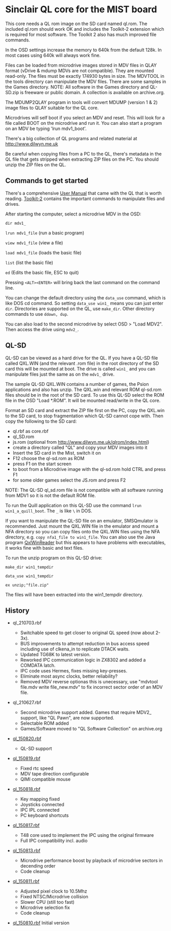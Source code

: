 Sinclair QL core for the MIST board
===================================

This core needs a QL rom image on the SD card named ql.rom. The included ql.rom should work OK and includes the Toolkit-2 extension which is required for most software. The Toolkit 2 also has much improved file commands.

In the OSD settings increase the memory to 640k from the default 128k. In most cases using 640k will always work fine.

Files can be loaded from microdrive images stored in MDV files in QLAY format (vDrive & mdump MDVs are not compatible). They are mounted read-only. The files must be exactly 174930 bytes in size. The MDVTOOL in the tools directory can manipulate the MDV files. There are some samples in the Games directory. NOTE: All software in the Games directory and QL-SD.zip is freeware or public domain. A collection is available on archive.org.

The MDUMP2QLAY program in tools will convert MDUMP (version 1 & 2) image files to QLAY suitable for the QL core.

Microdrives will self boot if you select an MDV and reset. This will look for a file called BOOT on the microdrive and run it. You can also start a program on an MDV be typing 'lrun mdv1_boot'.

There's a big collection of QL programs and related material at http://www.dilwyn.me.uk

Be careful when copying files from a PC to the QL, there's metadata in the QL file that gets stripped when extracting ZIP files on the PC. You should unzip the ZIP files on the QL. 

## Commands to get started
 
There's a comprehensive [User Manual](https://archive.org/details/sinclair-ql-user-guide) that came with the QL that is worth reading. [Toolkit-2](http://www.dilwyn.me.uk/pe/TK2.pdf) contains the important commands to manipulate files and drives.

After starting the computer, select a microdrive MDV in the OSD:

`dir mdv1_`

`lrun mdv1_file` (run a basic program)

`view mdv1_file` (view a file)

`load mdv1_file` (loads the basic file)

`list` (list the basic file)

`ed` (Edits the basic file, ESC to quit)

Pressing `<ALT><ENTER>` will bring back the last command on the command line.

You can change the default directory using the `data_use` command, which is like DOS cd command. So setting `data_use win1_` means you can just enter `dir`. Directories are supported on the QL, use `make_dir`. Other directory commands to use `ddown, dup`.

You can also load to the second microdrive by select OSD > "Load MDV2". Then access the drive using `mdv2_`.

## QL-SD

QL-SD can be viewed as a hard drive for the QL. If you have a QL-SD file called QXL.WIN (and the relevant .rom file) in the root directory of the SD card this will be mounted at boot. The drive is called `win1_` and you can manipulate files just the same as on the `mdv1_` drive.

The sample QL-SD QXL.WIN contains a number of games, the Psion applications and also has unzip. The QXL.win and relevant ROM ql-sd.rom files should be in the root of the SD card. To use this QL-SD select the ROM file in the OSD "Load *.ROM". It will be mounted read/write in the QL core.

Format an SD card and extract the ZIP file first on the PC, copy the QXL.win to the SD card, to stop fragmentation which QL-SD cannot cope with. 
Then copy the following to the SD card:
* ql.rbf as core.rbf
* ql_SD.rom
* js.rom (optional from http://www.dilwyn.me.uk/qlrom/index.html)
* create a directory called "QL" and copy your MDV images into it
* Insert the SD card in the Mist, switch it on
* F12 choose the ql-sd.rom as ROM
* press F1 on the start screen 
* to boot from a Microdrive image with the ql-sd.rom hold CTRL and press F1
* for some older games select the JS.rom and press F2

NOTE: The QL-SD ql_sd.rom file is not compatible with all software running from MDV1 so it is not the default ROM file.

To run the Quill application on this QL-SD use the command `lrun win1_a_quill_boot`. The `_` is like `\` in DOS.

If you want to manipulate the QL-SD file on an emulator, SMSQmulator is recommended. Just mount the QXL.WIN file in the emulator and mount a NFA directory so you can copy files onto the QXL.WIN files using the NFA directory, e.g. `copy nfa1_file to win1_file`. You can also use the Java program [QxlWinReader](http://www.wlenerz.com/qlstuff/#qxlwinr) but this appears to have problems with executables, it works fine with basic and text files.

To run the unzip program on this QL-SD drive:

`make_dir win1_tempdir`

`data_use win1_tempdir`

`ex unzip;"file.zip"`

The files will have been extracted into the win1_tempdir directory.

History
-------
* ql_210703.rbf
  - Switchable speed to get closer to original QL speed (now about 2-3x).
  - BUS improvements to attempt reduction in bus access speed including use of clkena_in to replicate DTACK waits.
  - Updated TG68K to latest version.
  - Reworked IPC communication logic in ZX8302 and added a COMDATA latch.
  - IPC code uses Hermes, fixes missing key-presses.
  - Eliminate most async clocks, better reliability?
  - Removed MDV reverse optionas this is unecessary, use "mdvtool file.mdv write file_new.mdv" to fix incorrect sector order of an MDV file.

* ql_210627.rbf
  - Second microdrive support added. Games that require MDV2_ support, like "QL Pawn", are now supported.
  - Selectable ROM added
  - Games/Software moved to "QL Software Collection" on archive.org

* [ql_150820.rbf](https://github.com/mist-devel/mist-binaries/raw/master/cores/ql/old/ql_150820.rbf)
  - QL-SD support

* [ql_150819.rbf](https://github.com/mist-devel/mist-binaries/raw/master/cores/ql/old/ql_150819.rbf)
  - Fixed rtc speed
  - MDV tape direction configurable
  - QIMI compatible mouse

* [ql_150818.rbf](https://github.com/mist-devel/mist-binaries/raw/master/cores/ql/old/ql_150818.rbf)
  - Key mapping fixed
  - Joysticks connected
  - IPC IPL connected
  - PC keyboard shortcuts

* [ql_150817.rbf](https://github.com/mist-devel/mist-binaries/raw/master/cores/ql/old/ql_150817.rbf)
  - T48 core used to implement the IPC using the original firmware
  - Full IPC compatibility incl. audio

* [ql_150813.rbf](https://github.com/mist-devel/mist-binaries/raw/master/cores/ql/old/ql_150813.rbf)
  - Microdrive performance boost by playback of microdrive sectors in decending order
  - Code cleanup

* [ql_150811.rbf](https://github.com/mist-devel/mist-binaries/raw/master/cores/ql/old/ql_150811.rbf)
  - Adjusted pixel clock to 10.5Mhz
  - Fixed NTSC/Microdrive collision
  - Slower CPU (still too fast)
  - Microdrive selection fix
  - Code cleanup

* [ql_150810.rbf](https://github.com/mist-devel/mist-binaries/raw/master/cores/ql/old/ql_150810.rbf) Initial version
